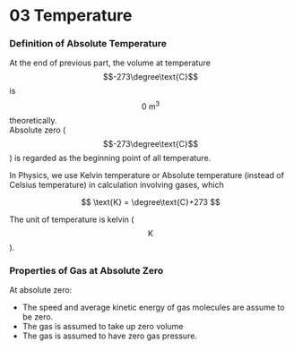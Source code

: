 # 03 Temperature

### Definition of Absolute Temperature

At the end of previous part, the volume at temperature $$-273\degree\text{C}$$ is $$0\text{ m}^3$$ theoretically.  
Absolute zero \($$-273\degree\text{C}$$\) is regarded as the beginning point of all temperature.

In Physics, we use Kelvin temperature or Absolute temperature \(instead of Celsius temperature\) in calculation involving gases, which

$$
\text{K} = \degree\text{C}+273
$$

The unit of temperature is kelvin \($$\text{K}$$\).

### Properties of Gas at Absolute Zero

At absolute zero:

* The speed and average kinetic energy of gas molecules are assume to be zero.
* The gas is assumed to take up zero volume
* The gas is assumed to have zero gas pressure.

